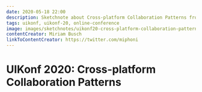 ```yaml
---
date: 2020-05-18 22:00
description: Sketchnote about Cross-platform Collaboration Patterns from UIKonf 2020 (online conference)
tags: uikonf, uikonf-20, online-conference
image: images/sketchnotes/uikonf20-cross-platform-collaboration-patterns-small.jpg
contentCreator: Miriam Busch
linkToContentCreator: https://twitter.com/miphoni
---
```


# UIKonf 2020: Cross-platform Collaboration Patterns
